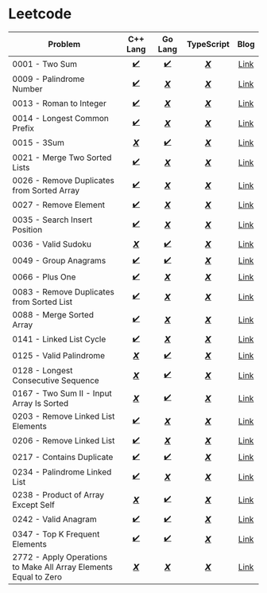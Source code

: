 # Leetcode

| Problem                                                          | C++ Lang           | Go Lang         | TypeScript              | Blog                                                 |       
| ---------------------------------------------------------------- | :----------------: | :-------------: | :---------------------: | :---------------------------------------------------:|
| 0001 - Two Sum                                                   | [✔️](CPP/0001.cpp)  | [✔️](Go/0001.go) | [𝙓]()                   | [Link](https://jyotirmoy.hashnode.dev/leetcode-0001) |
| 0009 - Palindrome Number                                         | [✔️](CPP/0009.cpp)  | [𝙓]()           | [𝙓]()                   | [Link](https://jyotirmoy.hashnode.dev/leetcode-) | 
| 0013 - Roman to Integer                                          | [✔️](CPP/0013.cpp)  | [𝙓]()           | [𝙓]()                   | [Link](https://jyotirmoy.hashnode.dev/leetcode-) | 
| 0014 - Longest Common Prefix                                     | [✔️](CPP/0014.cpp)  | [𝙓]()           | [𝙓]()                   | [Link](https://jyotirmoy.hashnode.dev/leetcode-) | 
| 0015 - 3Sum                                                      | [𝙓]()              | [✔️](GO/0015.go) | [𝙓]()                   | [Link](https://jyotirmoy.hashnode.dev/leetcode-0015) |
| 0021 - Merge Two Sorted Lists                                    | [✔️](CPP/0021.cpp)  | [𝙓]()           | [𝙓]()                   | [Link](https://jyotirmoy.hashnode.dev/leetcode-) | 
| 0026 - Remove Duplicates from Sorted Array                       | [✔️](CPP/0026.cpp)  | [𝙓]()           | [𝙓]()                   | [Link](https://jyotirmoy.hashnode.dev/leetcode-) | 
| 0027 - Remove Element                                            | [✔️](CPP/0027.cpp)  | [𝙓]()           | [𝙓]()                   | [Link](https://jyotirmoy.hashnode.dev/leetcode-) | 
| 0035 - Search Insert Position                                    | [✔️](CPP/0035.cpp)  | [𝙓]()           | [𝙓]()                   | [Link](https://jyotirmoy.hashnode.dev/leetcode-) | 
| 0036 - Valid Sudoku                                              | [𝙓]()              | [✔️](GO/0036.go) | [𝙓]()                   | [Link](https://jyotirmoy.hashnode.dev/leetcode-0036) |
| 0049 - Group Anagrams                                            | [✔️](CPP/0049.cpp)  | [✔️](GO/0049.go) | [𝙓]()                   | [Link](https://jyotirmoy.hashnode.dev/leetcode-0049) |
| 0066 - Plus One                                                  | [✔️](CPP/0066.cpp)  | [𝙓]()           | [𝙓]()                   | [Link](https://jyotirmoy.hashnode.dev/leetcode-) |
| 0083 - Remove Duplicates from Sorted List                        | [✔️](CPP/0083.cpp)  | [𝙓]()           | [𝙓]()                   | [Link](https://jyotirmoy.hashnode.dev/leetcode-) |
| 0088 - Merge Sorted Array                                        | [✔️](CPP/0088.cpp)  | [𝙓]()           | [𝙓]()                   | [Link](https://jyotirmoy.hashnode.dev/leetcode-) |
| 0141 - Linked List Cycle                                         | [✔️](CPP/0141.cpp)  | [𝙓]()           | [𝙓]()                   | [Link](https://jyotirmoy.hashnode.dev/leetcode-) |
| 0125 - Valid Palindrome                                          | [𝙓]()              | [✔️](GO/0125.go) | [𝙓]()                   | [Link](https://jyotirmoy.hashnode.dev/leetcode-0125) |
| 0128 - Longest Consecutive Sequence                              | [𝙓]()              | [✔️](GO/0128.go) | [𝙓]()                   | [Link](https://jyotirmoy.hashnode.dev/leetcode-0128) |
| 0167 - Two Sum II - Input Array Is Sorted                        | [𝙓]()              | [✔️](GO/0167.go) | [𝙓]()                   | [Link](https://jyotirmoy.hashnode.dev/leetcode-0167) |
| 0203 - Remove Linked List Elements                               | [✔️](CPP/0203.cpp)  | [𝙓]()           | [𝙓]()                   | [Link](https://jyotirmoy.hashnode.dev/leetcode-) |
| 0206 - Remove Linked List                                        | [✔️](CPP/0206.cpp)  | [𝙓]()           | [𝙓]()                   | [Link](https://jyotirmoy.hashnode.dev/leetcode-) |
| 0217 - Contains Duplicate                                        | [✔️](CPP/0217.cpp)  | [✔️](GO/0217.go) | [𝙓]()                   | [Link](https://jyotirmoy.hashnode.dev/leetcode-0217) |
| 0234 - Palindrome Linked List                                    | [✔️](CPP/0234.cpp)  | [𝙓]()           | [𝙓]()                   | [Link](https://jyotirmoy.hashnode.dev/leetcode-) |
| 0238 - Product of Array Except Self                              | [𝙓]()              | [✔️](GO/0238.go) | [𝙓]()                   | [Link](https://jyotirmoy.hashnode.dev/leetcode-0238) |
| 0242 - Valid Anagram                                             | [✔️](CPP/0242.cpp)  | [✔️](GO/0242.go) | [𝙓]()                   | [Link](https://jyotirmoy.hashnode.dev/leetcode-0242) |
| 0347 - Top K Frequent Elements                                   | [✔️](CPP/0347.cpp)  | [✔️](GO/0347.go) | [𝙓]()                   | [Link](https://jyotirmoy.hashnode.dev/leetcode-0347) |
| 2772 - Apply Operations to Make All Array Elements Equal to Zero | [𝙓]()              | [𝙓]()           | [𝙓]()                   | [Link](https://jyotirmoy.hashnode.dev/leetcode-) |